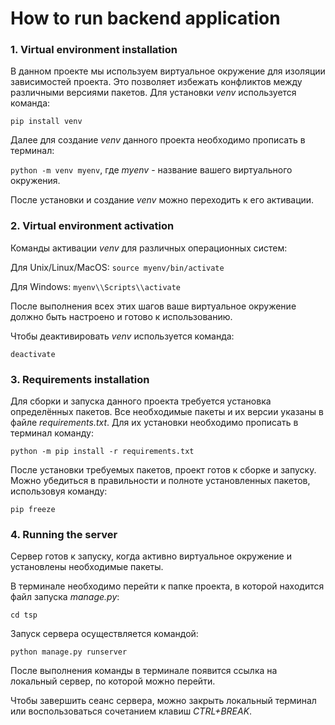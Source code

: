 # How to run backend application

### 1. Virtual environment installation

В данном проекте мы используем виртуальное окружение для изоляции зависимостей проекта. Это позволяет избежать конфликтов между различными версиями пакетов. Для установки _venv_ используется команда:

```pip install venv```

Далее для создание _venv_ данного проекта необходимо прописать в терминал:

```python -m venv myenv```, где _myenv_ - название вашего виртуального окружения.

После установки и создание _venv_ можно переходить к его активации.

### 2. Virtual environment activation

Команды активации _venv_ для различных операционных систем:

Для Unix/Linux/MacOS: ```source myenv/bin/activate```

Для Windows: ```myenv\\Scripts\\activate``` 

После выполнения всех этих шагов ваше виртуальное окружение должно быть настроено и готово к использованию.

Чтобы деактивировать _venv_ используется команда:

```deactivate```

### 3. Requirements installation

Для сборки и запуска данного проекта требуется установка определённых пакетов. Все необходимые пакеты и их версии указаны в файле _requirements.txt_. Для их установки необходимо прописать в терминал команду:

```python -m pip install -r requirements.txt```

После установки требуемых пакетов, проект готов к сборке и запуску. Можно убедиться в правильности и полноте установленных пакетов, использовуя команду:

```pip freeze```

### 4. Running the server

Сервер готов к запуску, когда активно виртуальное окружение и установлены необходимые пакеты. 

В терминале необходимо перейти к папке проекта, в которой находится файл запуска _manage.py_:

```cd tsp```

Запуск сервера осуществляется командой:

```python manage.py runserver```

После выполнения команды в терминале появится ссылка на локальный сервер, по которой можно перейти.

Чтобы завершить сеанс сервера, можно закрыть локальный терминал или воспользоваться сочетанием клавиш _CTRL+BREAK_.
